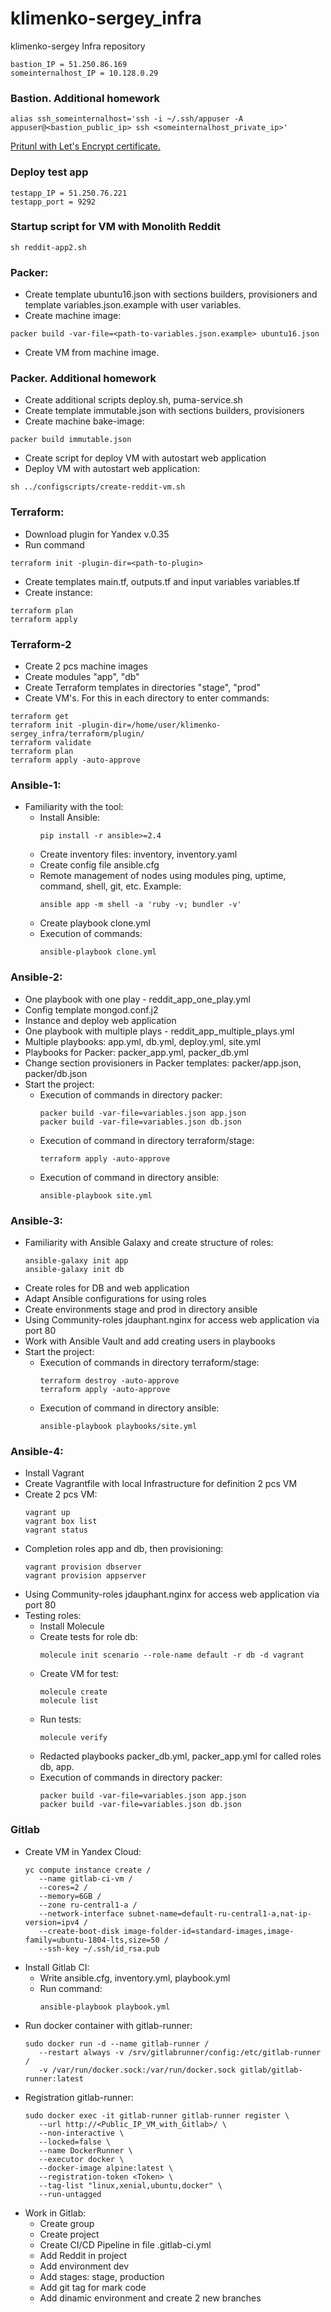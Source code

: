# klimenko-sergey_infra
klimenko-sergey Infra repository

```
bastion_IP = 51.250.86.169
someinternalhost_IP = 10.128.0.29
```

### Bastion. Additional homework

```
alias ssh_someinternalhost='ssh -i ~/.ssh/appuser -A appuser@<bastion_public_ip> ssh <someinternalhost_private_ip>'
```
[Pritunl with Let's Encrypt certificate.](https://51.250.86.169.sslip.io)

### Deploy test app
```
testapp_IP = 51.250.76.221
testapp_port = 9292
```
### Startup script for VM with Monolith Reddit
```
sh reddit-app2.sh
```
### Packer:

 * Create template ubuntu16.json with sections builders, provisioners and template variables.json.example with user variables.
 * Create machine image:
```
packer build -var-file=<path-to-variables.json.example> ubuntu16.json
```
 * Create VM from machine image.

### Packer. Additional homework
 * Create additional scripts deploy.sh, puma-service.sh
 * Create template immutable.json with sections builders, provisioners
 * Create machine bake-image:
```
packer build immutable.json
```
 * Create script for deploy VM with autostart web application
 * Deploy VM with autostart web application:
```
sh ../configscripts/create-reddit-vm.sh
```
### Terraform:
 * Download plugin for Yandex v.0.35
 * Run command
```
terraform init -plugin-dir=<path-to-plugin>
```
 * Create templates main.tf, outputs.tf and input variables variables.tf
 * Create instance:
```
terraform plan
terraform apply
```
### Terraform-2
 * Create 2 pcs machine images
 * Create modules "app", "db"
 * Create Terraform templates in directories "stage", "prod"
 * Create VM's. For this in each directory to enter commands:
```
terraform get
terraform init -plugin-dir=/home/user/klimenko-sergey_infra/terraform/plugin/
terraform validate
terraform plan
terraform apply -auto-approve
```
### Ansible-1:
 * Familiarity with the tool:
   * Install Ansible:
     ```
     pip install -r ansible>=2.4
     ```
   * Create inventory files: inventory, inventory.yaml
   * Create config file ansible.cfg
   * Remote management of nodes using modules ping, uptime, command, shell, git, etc. Example:
     ```
     ansible app -m shell -a 'ruby -v; bundler -v'
     ```
   * Create playbook clone.yml
   * Execution of commands:
     ```
     ansible-playbook clone.yml
     ```
### Ansible-2:
 * One playbook with one play - reddit_app_one_play.yml
 * Config template mongod.conf.j2
 * Instance and deploy web application
 * One playbook with multiple plays - reddit_app_multiple_plays.yml
 * Multiple playbooks: app.yml, db.yml, deploy.yml, site.yml
 * Playbooks for Packer: packer_app.yml, packer_db.yml
 * Change section provisioners in Packer templates: packer/app.json, packer/db.json
 * Start the project:
   * Execution of commands in directory packer:
     ```
     packer build -var-file=variables.json app.json
     packer build -var-file=variables.json db.json
     ```
   * Execution of command in directory terraform/stage:
     ```
     terraform apply -auto-approve
     ```
   * Execution of command in directory ansible:
     ```
     ansible-playbook site.yml
     ```
### Ansible-3:
 * Familiarity with Ansible Galaxy and create structure of roles:
   ```
   ansible-galaxy init app
   ansible-galaxy init db
   ```
 * Create roles for DB and web application
 * Adapt Ansible configurations for using roles
 * Create environments stage and prod in directory ansible
 * Using Community-roles jdauphant.nginx for access web application via port 80
 * Work with Ansible Vault and add creating users in playbooks
 * Start the project:
   * Execution of commands in directory terraform/stage:
     ```
     terraform destroy -auto-approve
     terraform apply -auto-approve
     ```
   * Execution of command in directory ansible:
     ```
     ansible-playbook playbooks/site.yml
     ```
### Ansible-4:
 * Install Vagrant
 * Create Vagrantfile with local Infrastructure for definition 2 pcs VM
 * Create 2 pcs VM:
   ```
   vagrant up
   vagrant box list
   vagrant status
   ```
 * Completion roles app and db, then provisioning:
   ```
   vagrant provision dbserver
   vagrant provision appserver
   ```
 * Using Community-roles jdauphant.nginx for access web application via port 80
 * Testing roles:
    * Install Molecule
    * Create tests for role db:
      ```
      molecule init scenario --role-name default -r db -d vagrant
      ```
    * Create VM for test:
      ```
      molecule create
      molecule list
      ```
    * Run tests:
      ```
      molecule verify
      ```
    * Redacted playbooks packer_db.yml, packer_app.yml for called roles db, app.
    * Execution of commands in directory packer:
      ```
      packer build -var-file=variables.json app.json
      packer build -var-file=variables.json db.json
      ```
### Gitlab
 * Create VM in Yandex Cloud:
   ```
   yc compute instance create /
      --name gitlab-ci-vm /
      --cores=2 /
      --memory=6GB /
      --zone ru-central1-a /
      --network-interface subnet-name=default-ru-central1-a,nat-ip-version=ipv4 /
      --create-boot-disk image-folder-id=standard-images,image-family=ubuntu-1804-lts,size=50 /
      --ssh-key ~/.ssh/id_rsa.pub
   ```
 * Install Gitlab CI:
    * Write ansible.cfg, inventory.yml, playbook.yml
    * Run command:
      ```
      ansible-playbook playbook.yml
      ```
 * Run docker container with gitlab-runner:
   ```
   sudo docker run -d --name gitlab-runner /
      --restart always -v /srv/gitlabrunner/config:/etc/gitlab-runner /
      -v /var/run/docker.sock:/var/run/docker.sock gitlab/gitlab-runner:latest
   ```
 * Registration gitlab-runner:
   ```
   sudo docker exec -it gitlab-runner gitlab-runner register \
      --url http://<Public_IP_VM_with_Gitlab>/ \
      --non-interactive \
      --locked=false \
      --name DockerRunner \
      --executor docker \
      --docker-image alpine:latest \
      --registration-token <Token> \
      --tag-list "linux,xenial,ubuntu,docker" \
      --run-untagged
   ```
 * Work in Gitlab:
    * Create group
    * Create project
    * Create CI/CD Pipeline in file .gitlab-ci.yml
    * Add Reddit in project
    * Add environment dev
    * Add stages: stage, production
    * Add git tag for mark code
    * Add dinamic environment and create 2 new branches
